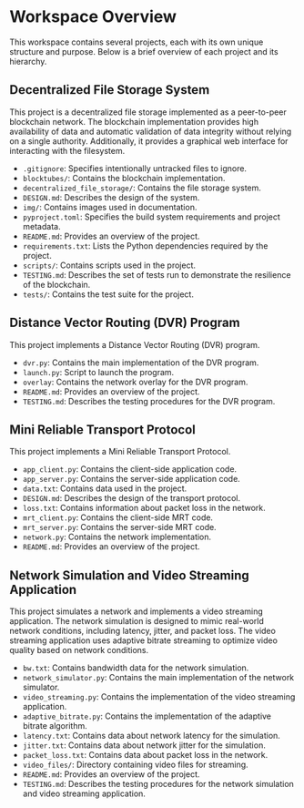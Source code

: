 # Workspace Overview

This workspace contains several projects, each with its own unique structure and purpose. Below is a brief overview of each project and its hierarchy.

## Decentralized File Storage System

This project is a decentralized file storage implemented as a peer-to-peer blockchain network. The blockchain implementation provides high availability of data and automatic validation of data integrity without relying on a single authority. Additionally, it provides a graphical web interface for interacting with the filesystem.

- `.gitignore`: Specifies intentionally untracked files to ignore.
- `blocktubes/`: Contains the blockchain implementation.
- `decentralized_file_storage/`: Contains the file storage system.
- `DESIGN.md`: Describes the design of the system.
- `img/`: Contains images used in documentation.
- `pyproject.toml`: Specifies the build system requirements and project metadata.
- `README.md`: Provides an overview of the project.
- `requirements.txt`: Lists the Python dependencies required by the project.
- `scripts/`: Contains scripts used in the project.
- `TESTING.md`: Describes the set of tests run to demonstrate the resilience of the blockchain.
- `tests/`: Contains the test suite for the project.

## Distance Vector Routing (DVR) Program

This project implements a Distance Vector Routing (DVR) program.

- `dvr.py`: Contains the main implementation of the DVR program.
- `launch.py`: Script to launch the program.
- `overlay`: Contains the network overlay for the DVR program.
- `README.md`: Provides an overview of the project.
- `TESTING.md`: Describes the testing procedures for the DVR program.

## Mini Reliable Transport Protocol

This project implements a Mini Reliable Transport Protocol.

- `app_client.py`: Contains the client-side application code.
- `app_server.py`: Contains the server-side application code.
- `data.txt`: Contains data used in the project.
- `DESIGN.md`: Describes the design of the transport protocol.
- `loss.txt`: Contains information about packet loss in the network.
- `mrt_client.py`: Contains the client-side MRT code.
- `mrt_server.py`: Contains the server-side MRT code.
- `network.py`: Contains the network implementation.
- `README.md`: Provides an overview of the project.

## Network Simulation and Video Streaming Application

This project simulates a network and implements a video streaming application. The network simulation is designed to mimic real-world network conditions, including latency, jitter, and packet loss. The video streaming application uses adaptive bitrate streaming to optimize video quality based on network conditions.

- `bw.txt`: Contains bandwidth data for the network simulation.
- `network_simulator.py`: Contains the main implementation of the network simulator.
- `video_streaming.py`: Contains the implementation of the video streaming application.
- `adaptive_bitrate.py`: Contains the implementation of the adaptive bitrate algorithm.
- `latency.txt`: Contains data about network latency for the simulation.
- `jitter.txt`: Contains data about network jitter for the simulation.
- `packet_loss.txt`: Contains data about packet loss in the network.
- `video_files/`: Directory containing video files for streaming.
- `README.md`: Provides an overview of the project.
- `TESTING.md`: Describes the testing procedures for the network simulation and video streaming application.